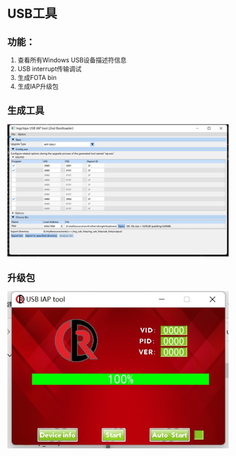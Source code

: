 # USB工具

## 功能：

1. 查看所有Windows USB设备描述符信息
2. USB interrupt传输调试
3. 生成FOTA bin
3. 生成IAP升级包

## 生成工具

![iap_gen_tool](images/iap_gen_tool.png)

## 升级包

![iap_exe](images/iap_exe.png)